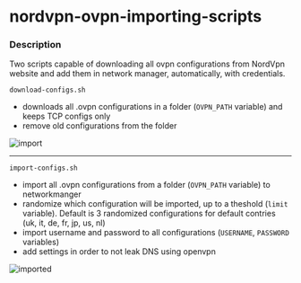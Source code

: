 # nordvpn-ovpn-importing-scripts

### Description
Two scripts capable of downloading all ovpn configurations from NordVpn website and add them in network manager, automatically, with credentials.

`download-configs.sh`

- downloads all .ovpn configurations in a folder (`OVPN_PATH` variable) and keeps TCP configs only
- remove old configurations from the folder

![import](https://i.postimg.cc/LHtnL4H6/import.png)

---

`import-configs.sh`

- import all .ovpn configurations from a folder (`OVPN_PATH` variable) to networkmanger
- randomize which configuration will be imported, up to a theshold (`limit` variable). Default is 3 randomized configurations for default contries (uk, it, de, fr, jp, us, nl)
- import username and password to all configurations (`USERNAME`, `PASSWORD` variables)
- add settings in order to not leak DNS using openvpn

![imported](https://i.postimg.cc/MW2nnfJF/imported.png)
